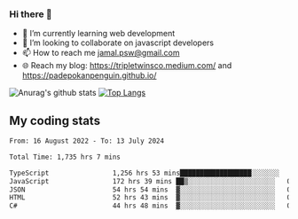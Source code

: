 ### Hi there 👋

<!--
**padepokanpenguin/padepokanpenguin** is a ✨ _special_ ✨ repository because its `README.md` (this file) appears on your GitHub profile.
-->

- 🌱 I’m currently learning  web development
- 👯 I’m looking to collaborate on javascript developers
- 📫 How to reach me jamal.psw@gmail.com
- 🌐 Reach my blog:
   https://tripletwinsco.medium.com/ and
   https://padepokanpenguin.github.io/

![Anurag's github stats](https://github-readme-stats.vercel.app/api?username=padepokanpenguin&count_private=true&disable_animations=false&show_icons=true&theme=default)
[![Top Langs](https://github-readme-stats.vercel.app/api/top-langs/?username=padepokanpenguin&theme=default&layout=compact)](https://github.com/padepokanpenguin)

## My coding stats

<!--START_SECTION:waka-->

```txt
From: 16 August 2022 - To: 13 July 2024

Total Time: 1,735 hrs 7 mins

TypeScript                1,256 hrs 53 mins██████████████████░░░░░░░   72.44 %
JavaScript                172 hrs 39 mins ██▒░░░░░░░░░░░░░░░░░░░░░░   09.95 %
JSON                      54 hrs 54 mins  ▓░░░░░░░░░░░░░░░░░░░░░░░░   03.16 %
HTML                      52 hrs 43 mins  ▓░░░░░░░░░░░░░░░░░░░░░░░░   03.04 %
C#                        44 hrs 48 mins  ▓░░░░░░░░░░░░░░░░░░░░░░░░   02.58 %
```

<!--END_SECTION:waka-->


